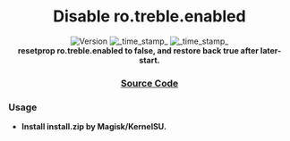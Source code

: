 <h1 align="center">Disable ro.treble.enabled</h1>

<div align="center">
  <!-- Version -->
    <img src="https://img.shields.io/badge/Version-v1.0-blue.svg?longCache=true&style=popout-square"
      alt="Version" />
  <!-- Min Magisk -->
    <img src="https://img.shields.io/badge/MinMagisk-20.4-red.svg?longCache=true&style=flat-square"
      alt="_time_stamp_" />
  <!-- Min KSU -->
    <img src="https://img.shields.io/badge/MinKernelSU-0.6.6-red.svg?longCache=true&style=flat-square"
      alt="_time_stamp_" /></div>

<div align="center">
  <strong>resetprop ro.treble.enabled to false, and restore back true after later-start.
</div>

<div align="center">
  <h3>
    <a href="https://github.com/5kind/ro.treble.disable">
      Source Code
    </a>
  </h3>
</div>

### Usage
- Install install.zip by Magisk/KernelSU.
